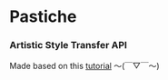 # Pastiche
### Artistic Style Transfer API

Made based on this [tutorial](https://www.tensorflow.org/lite/examples/style_transfer/overview) 〜(￣▽￣〜)